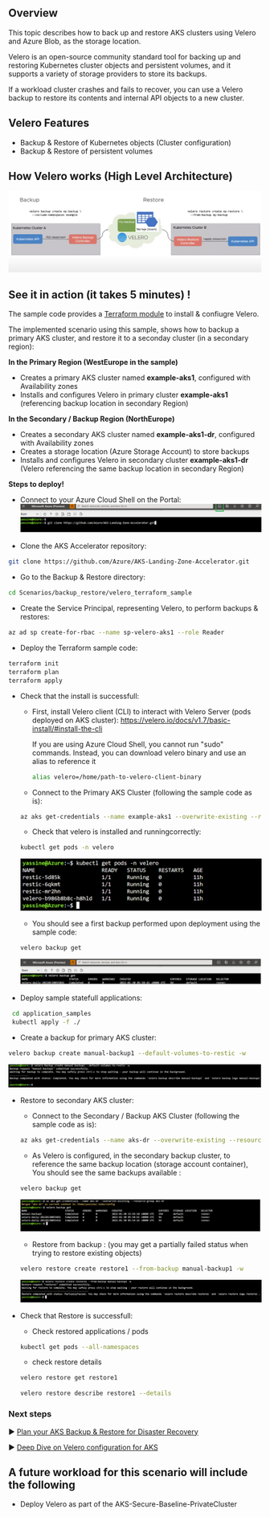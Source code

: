 ## Overview

This topic describes how to back up and restore AKS clusters using Velero and Azure Blob, as the storage location. 

Velero is an open-source community standard tool for backing up and restoring Kubernetes cluster objects and persistent volumes, and it supports a variety of storage providers to store its backups.

If a workload cluster crashes and fails to recover, you can use a Velero backup to restore its contents and internal API objects to a new cluster.

## Velero Features

- Backup & Restore of Kubernetes objects (Cluster configuration)
- Backup & Restore of persistent volumes


## How Velero works (High Level Architecture)

![Velero Architecture screenshot](./media/architecture_velero.png)


## See it in action (it takes 5 minutes) !

The sample code provides a [Terraform module](./velero_terraform_sample/modules/velero) to install & confiugre Velero.


The implemented scenario using this sample, shows how to backup a primary AKS cluster, and restore it to a seconday cluster (in a secondary region):

**In the Primary Region (WestEurope in the sample)**
- Creates a primary AKS cluster named **example-aks1**, configured with Availability zones
- Installs and configures Velero in primary cluster **example-aks1** (referencing backup location in secondary Region)

**In the Secondary / Backup Region (NorthEurope)**
- Creates a secondary AKS cluster named **example-aks1-dr**, configured with Availability zones
- Creates a storage location (Azure Storage Account) to store backups 
- Installs and configures Velero in secondary cluster **example-aks1-dr** (Velero referencing the same backup location in secondary Region)


**Steps to deploy!**

* Connect to your Azure Cloud Shell on the Portal:
![Azure Cloud Shell screenshot](./media/cloud_shell.png)

* Clone the AKS Accelerator repository: 
```bash
git clone https://github.com/Azure/AKS-Landing-Zone-Accelerator.git
```

* Go to the Backup & Restore directory:
```bash
cd Scenarios/backup_restore/velero_terraform_sample
```

* Create the Service Principal, representing Velero, to perform backups & restores:

```bash
az ad sp create-for-rbac --name sp-velero-aks1 --role Reader
```

* Deploy the Terraform sample code:

```bash
terraform init
terraform plan
terraform apply
```

* Check that the install is successfull: 
  - First, install Velero client (CLI) to interact with Velero Server (pods deployed on AKS cluster): https://velero.io/docs/v1.7/basic-install/#install-the-cli

    If you are using Azure Cloud Shell, you cannot run "sudo" commands. Instead, you can download velero binary and use an alias to reference it
     ```bash
     alias velero=/home/path-to-velero-client-binary
    ``` 


  - Connect to the Primary AKS Cluster (following the sample code as is): 
  ```bash
  az aks get-credentials --name example-aks1 --overwrite-existing --resource-group testvelero
  ```
  
   - Check that velero is installed and runningcorrectly: 
  ```bash
  kubectl get pods -n velero
  ```
   ![Velero check pods screenshot](./media/velero_check_pods.png)
  
  - You should see a first backup performed upon deployment using the sample code:
  ```bash
  velero backup get
  ```
  ![Velero check install screenshot](./media/velero_check_install.png)
  
  

* Deploy sample statefull applications:

 ```bash
  cd application_samples
  kubectl apply -f ./
  ```

* Create a backup for primary AKS cluster:

 ```bash
velero backup create manual-backup1 --default-volumes-to-restic -w
  ```
![Create backup](./media/create_backup.png)


* Restore to secondary AKS cluster:
  - Connect to the Secondary / Backup AKS Cluster (following the sample code as is): 
  ```bash
  az aks get-credentials --name aks-dr --overwrite-existing --resource-group aks-dr
  ```

  - As Velero is configured, in the secondary backup cluster, to reference the same backup location (storage account container), You should see the same backups available :
  ```bash
  velero backup get
  ```
   ![Velero check install screenshot](./media/list_backups.png)
  
  - Restore from backup : (you may get a partially failed status when trying to restore existing objects)
  ```bash
  velero restore create restore1 --from-backup manual-backup1 -w
  ```
   ![Create Restore](./media/create_restore.png)

* Check that Restore is successfull:
  - Check restored applications / pods
  ```bash
  kubectl get pods --all-namespaces
  ```
  - check restore details 
  ```bash
  velero restore get restore1
  ```
   ```bash
  velero restore describe restore1 --details
  ```


### Next steps

:arrow_forward: [Plan your AKS Backup & Restore for Disaster Recovery](./Scenarios/Secure-Baseline)

:arrow_forward: [Deep Dive on Velero configuration for AKS](./velero_terraform_sample)

## A future workload for this scenario will include the following 
* Deploy Velero as part of the AKS-Secure-Baseline-PrivateCluster

